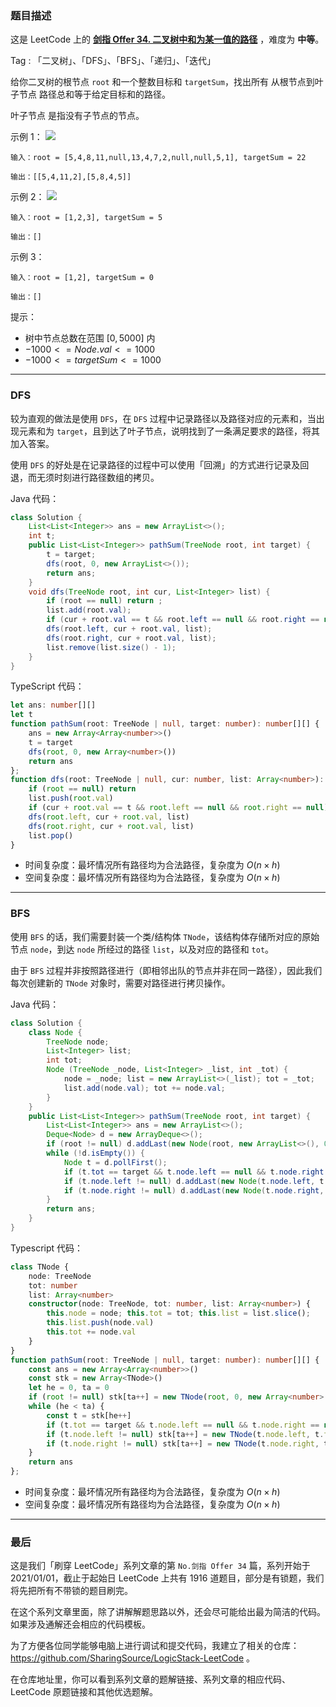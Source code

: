 ### 题目描述

这是 LeetCode 上的 **[剑指 Offer 34. 二叉树中和为某一值的路径](https://leetcode.cn/problems/er-cha-shu-zhong-he-wei-mou-yi-zhi-de-lu-jing-lcof/solution/by-ac_oier-3ehr/)** ，难度为 **中等**。

Tag : 「二叉树」、「DFS」、「BFS」、「递归」、「迭代」



给你二叉树的根节点 `root` 和一个整数目标和 `targetSum`，找出所有 从根节点到叶子节点 路径总和等于给定目标和的路径。

叶子节点 是指没有子节点的节点。

示例 1：
![](https://assets.leetcode.com/uploads/2021/01/18/pathsumii1.jpg)
```
输入：root = [5,4,8,11,null,13,4,7,2,null,null,5,1], targetSum = 22

输出：[[5,4,11,2],[5,8,4,5]]
```
示例 2：
![](https://assets.leetcode.com/uploads/2021/01/18/pathsum2.jpg)
```
输入：root = [1,2,3], targetSum = 5

输出：[]
```
示例 3：
```
输入：root = [1,2], targetSum = 0

输出：[]
```

提示：
* 树中节点总数在范围 $[0, 5000]$ 内
* $-1000 <= Node.val <= 1000$
* $-1000 <= targetSum <= 1000$

---

### DFS

较为直观的做法是使用 `DFS`，在 `DFS`  过程中记录路径以及路径对应的元素和，当出现元素和为 `target`，且到达了叶子节点，说明找到了一条满足要求的路径，将其加入答案。

使用 `DFS` 的好处是在记录路径的过程中可以使用「回溯」的方式进行记录及回退，而无须时刻进行路径数组的拷贝。

Java 代码：
```Java
class Solution {
    List<List<Integer>> ans = new ArrayList<>();
    int t;
    public List<List<Integer>> pathSum(TreeNode root, int target) {
        t = target;
        dfs(root, 0, new ArrayList<>());
        return ans;
    }
    void dfs(TreeNode root, int cur, List<Integer> list) {
        if (root == null) return ;
        list.add(root.val);
        if (cur + root.val == t && root.left == null && root.right == null) ans.add(new ArrayList<>(list));
        dfs(root.left, cur + root.val, list);
        dfs(root.right, cur + root.val, list);
        list.remove(list.size() - 1);
    }
}
```
TypeScript 代码：
```TypeScript
let ans: number[][]
let t
function pathSum(root: TreeNode | null, target: number): number[][] {
    ans = new Array<Array<number>>()
    t = target
    dfs(root, 0, new Array<number>())
    return ans
};
function dfs(root: TreeNode | null, cur: number, list: Array<number>): void {
    if (root == null) return 
    list.push(root.val)
    if (cur + root.val == t && root.left == null && root.right == null) ans.push(list.slice())
    dfs(root.left, cur + root.val, list)
    dfs(root.right, cur + root.val, list)
    list.pop()
}
```
* 时间复杂度：最坏情况所有路径均为合法路径，复杂度为 $O(n \times h)$
* 空间复杂度：最坏情况所有路径均为合法路径，复杂度为 $O(n \times h)$

---

### BFS

使用 `BFS` 的话，我们需要封装一个类/结构体 `TNode`，该结构体存储所对应的原始节点 `node`，到达 `node` 所经过的路径 `list`，以及对应的路径和 `tot`。

由于 `BFS` 过程并非按照路径进行（即相邻出队的节点并非在同一路径），因此我们每次创建新的 `TNode` 对象时，需要对路径进行拷贝操作。

Java 代码：
```Java
class Solution {
    class Node {
        TreeNode node;
        List<Integer> list;
        int tot;
        Node (TreeNode _node, List<Integer> _list, int _tot) {
            node = _node; list = new ArrayList<>(_list); tot = _tot;
            list.add(node.val); tot += node.val;
        }
    }
    public List<List<Integer>> pathSum(TreeNode root, int target) {
        List<List<Integer>> ans = new ArrayList<>();
        Deque<Node> d = new ArrayDeque<>();
        if (root != null) d.addLast(new Node(root, new ArrayList<>(), 0));
        while (!d.isEmpty()) {
            Node t = d.pollFirst();
            if (t.tot == target && t.node.left == null && t.node.right == null) ans.add(t.list);
            if (t.node.left != null) d.addLast(new Node(t.node.left, t.list, t.tot));
            if (t.node.right != null) d.addLast(new Node(t.node.right, t.list, t.tot));
        }
        return ans;
    }
}
```
Typescript 代码：
```Typescript
class TNode {
    node: TreeNode
    tot: number
    list: Array<number>
    constructor(node: TreeNode, tot: number, list: Array<number>) {
        this.node = node; this.tot = tot; this.list = list.slice();
        this.list.push(node.val)
        this.tot += node.val
    }
}
function pathSum(root: TreeNode | null, target: number): number[][] {
    const ans = new Array<Array<number>>()
    const stk = new Array<TNode>()
    let he = 0, ta = 0
    if (root != null) stk[ta++] = new TNode(root, 0, new Array<number>())
    while (he < ta) {
        const t = stk[he++]
        if (t.tot == target && t.node.left == null && t.node.right == null) ans.push(t.list)
        if (t.node.left != null) stk[ta++] = new TNode(t.node.left, t.tot, t.list)
        if (t.node.right != null) stk[ta++] = new TNode(t.node.right, t.tot, t.list)
    }
    return ans
};
```
* 时间复杂度：最坏情况所有路径均为合法路径，复杂度为 $O(n \times h)$
* 空间复杂度：最坏情况所有路径均为合法路径，复杂度为 $O(n \times h)$

---

### 最后

这是我们「刷穿 LeetCode」系列文章的第 `No.剑指 Offer 34` 篇，系列开始于 2021/01/01，截止于起始日 LeetCode 上共有 1916 道题目，部分是有锁题，我们将先把所有不带锁的题目刷完。

在这个系列文章里面，除了讲解解题思路以外，还会尽可能给出最为简洁的代码。如果涉及通解还会相应的代码模板。

为了方便各位同学能够电脑上进行调试和提交代码，我建立了相关的仓库：https://github.com/SharingSource/LogicStack-LeetCode 。

在仓库地址里，你可以看到系列文章的题解链接、系列文章的相应代码、LeetCode 原题链接和其他优选题解。

